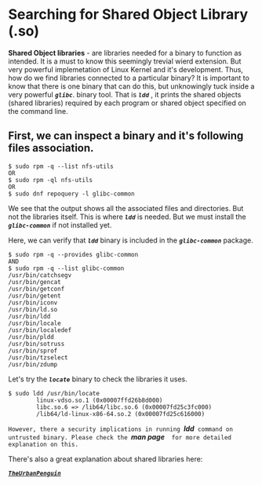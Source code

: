 # Searching for Shared Object Library (.so)

**Shared Object libraries** - are libraries needed for a binary to function as intended. It is a must to know this seemingly trevial wierd extension. But very powerful implemetation of Linux Kernel and it's development. Thus, how do we find libraries connected to a particular binary? It is important to know that there is one binary that can do this, but unknowingly tuck inside a very powerful ***`glibc`***.  binary tool. That is ***`ldd`*** ,  it prints the shared objects (shared libraries) required by each program or shared object specified on the command line. 

## First, we can inspect a binary and it's following files association.

```
$ sudo rpm -q --list nfs-utils
OR
$ sudo rpm -ql nfs-utils
OR
$ sudo dnf repoquery -l glibc-common
```
We see that the output shows all the associated files and directories. But not the libraries itself. This is where  ***`ldd`***  is needed. But we must install the ***`glibc-common`***  if not installed yet.

Here, we can verify that ***`ldd`*** binary is included in the ***`glibc-common`*** package.
```
$ sudo rpm -q --provides glibc-common
AND
$ sudo rpm -q --list glibc-common
/usr/bin/catchsegv
/usr/bin/gencat
/usr/bin/getconf
/usr/bin/getent
/usr/bin/iconv
/usr/bin/ld.so
/usr/bin/ldd
/usr/bin/locale
/usr/bin/localedef
/usr/bin/pldd
/usr/bin/sotruss
/usr/bin/sprof
/usr/bin/tzselect
/usr/bin/zdump
```
Let's try the ***`locate`*** binary to check the libraries it uses.
```
$ sudo ldd /usr/bin/locate
        linux-vdso.so.1 (0x00007ffd26b8d000)
	    libc.so.6 => /lib64/libc.so.6 (0x00007fd25c3fc000)
	    /lib64/ld-linux-x86-64.so.2 (0x00007fd25c616000)
```
`However, there a security implications in running `***ldd***`  command on untrusted binary. Please check the  `***man page***`  for more detailed explanation on this.`

There's also a great explanation about shared libraries here:

[***`TheUrbanPenguin`***](https://www.youtube.com/watch?v=CqUuNCZMGJU)